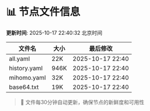# 📊 节点文件信息

**更新时间**: 2025-10-17 22:40:32 北京时间

| 文件名 | 大小 | 最后修改 |
|--------|------|----------|
| all.yaml | 22K | 2025-10-17 22:40 |
| history.yaml | 946K | 2025-10-17 22:40 |
| mihomo.yaml | 32K | 2025-10-17 22:40 |
| base64.txt | 19K | 2025-10-17 22:40 |

> 🔄 文件每30分钟自动更新，确保节点的新鲜度和可用性
